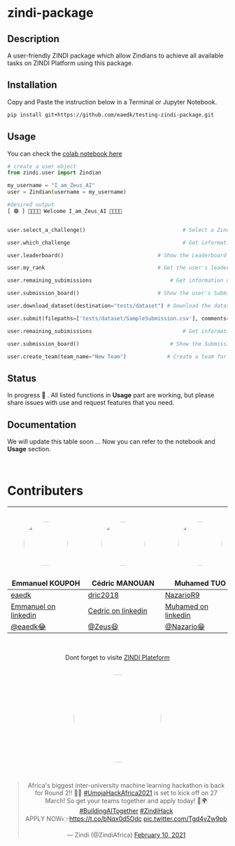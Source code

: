 # zindi-package

## Description

A user-friendly ZINDI package which allow Zindians to achieve all available tasks on ZINDI Platform using this package.

## Installation

Copy and Paste the instruction below in a Terminal or Jupyter Notebook.

```bash
pip install git+https://github.com/eaedk/testing-zindi-package.git
```

## Usage

You can check the [colab notebook here](https://colab.research.google.com/drive/1zzAUWkJ8R5GQzxsdJ5i7XTxaGe2tmUF4?usp=sharing)

```python
# create a user object
from zindi.user import Zindian

my_username = "I_am_Zeus_AI"
user = Zindian(username = my_username)

#desired output
[ 🟢 ] 👋🏾👋🏾 Welcome I_am_Zeus_AI 👋🏾👋🏾


user.select_a_challenge()                               # Select a Zindi challenge

user.which_challenge                                    # Get information about the selected challenge

user.leaderboard()                              # Show the Leaderboard of the selected challenge

user.my_rank                                    # Get the user's leaderboard rank

user.remaining_subimissions                         # Get information about how many submission you can still push now to Zindi

user.submission_board()                         # Show the user's Submission-board of the selected challenge

user.download_dataset(destination="tests/dataset") # Download the dataset of the selected challenge

user.submit(filepaths=['tests/dataset/SampleSubmission.csv'], comments=['initial submission']) # Push a submission to Zindi : the SampleSubmission file

user.remaining_subimissions                             # Get information about how many submission you can still push now to Zindi

user.submission_board()                             # Show the Submission-board of the selected challenge

user.create_team(team_name="New Team")             # Create a team for the selected challenge

```

## Status

In progress 🚧 . All listed functions in **Usage** part are working, but please share issues with use and request features that you need.

## Documentation

We will update this table soon ... Now you can refer to the notebook and **Usage** section.

<br>

# Contributers

<div align='center'>


| <img src='https://media-exp1.licdn.com/dms/image/C5103AQEWceAkHjUwVw/profile-displayphoto-shrink_400_400/0/1582378323644?e=1618444800&v=beta&t=dgTb6nwVBgbNzFOs8CLvoM_p2gYal4t0gStKWvfzcmk' width='100' height='100' style='border-radius:50%; margin:.8cm'> <br>Emmanuel KOUPOH                        | <img src='https://media-exp1.licdn.com/dms/image/C4D35AQGOLlRWnmK5UA/profile-framedphoto-shrink_800_800/0/1611062726937?e=1613314800&v=beta&t=IpUAuxmIMhOrhzAV9rQe3BTJz-6kSN8CUZK8RKf1Jso' width='100' height='100' style='border-radius:50%; margin:.8cm'> <br>Cédric MANOUAN                      | <img src='https://media-exp1.licdn.com/dms/image/C4D03AQH1XHqqND9Syg/profile-displayphoto-shrink_400_400/0/1588010132707?e=1618444800&v=beta&t=SHEg3OdAElJk8dUF7UZ-hZr_ydRZV6fRJW-YUgl4Pxw' width='100' height='100' style='border-radius:50%; margin:.8cm'> <br>Muhamed TUO                      |
|--------------------------------------|-------------------------------|----------------------------------------------|
| [eaedk](https://github.com/eaedk) | [dric2018](https://github.com/dric2018) | [NazarioR9](https://github.com/NazarioR9)|
| [Emmanuel on linkedin](https://www.linkedin.com/in/esaïe-alain-emmanuel-dina-koupoh-7b974a17a) | [Cedric on linkedin](https://www.linkedin.com/in/cédric-pascal-emmanuel-manouan-ba9ba1181) | [Muhamed on linkedin](https://www.linkedin.com/in/muhamed-tuo-b1b3a0162) |
|[@eaedk😂](https://zindi.africa/users/eaedk) | [@Zeus😆](https://zindi.africa/users/I_am_Zeus_AI) |   [@Nazario😁](https://zindi.africa/users/Muhamed_Tuo)   |

<br>


Dont forget to visite [ZINDI Plateform](www.zindi.africa)<br>
<img src='https://pbs.twimg.com/profile_images/1026842061587271680/NHtP1F7r_400x400.jpg' width='200' height='200' style='border-radius:50%; margin:.8cm'>

<blockquote class="twitter-tweet"><p lang="en" dir="ltr">Africa&#39;s biggest inter-university machine learning hackathon is back for Round 2!! 🎉😁 <a href="https://twitter.com/hashtag/UmojaHackAfrica2021?src=hash&amp;ref_src=twsrc%5Etfw">#UmojaHackAfrica2021</a> is set to kick off on 27 March! So get your teams together and apply today! 🌈🌍 <a href="https://twitter.com/hashtag/BuildingAITogether?src=hash&amp;ref_src=twsrc%5Etfw">#BuildingAITogether</a> <a href="https://twitter.com/hashtag/ZindiHack?src=hash&amp;ref_src=twsrc%5Etfw">#ZindiHack</a><br>APPLY NOW👉<a href="https://t.co/bNqx0d5Odc">https://t.co/bNqx0d5Odc</a> <a href="https://t.co/Tgd4vZw9pb">pic.twitter.com/Tgd4vZw9pb</a></p>&mdash; Zindi (@ZindiAfrica) <a href="https://twitter.com/ZindiAfrica/status/1359502643849273351?ref_src=twsrc%5Etfw">February 10, 2021</a></blockquote> <script async src="https://platform.twitter.com/widgets.js" charset="utf-8"></script>
</div>